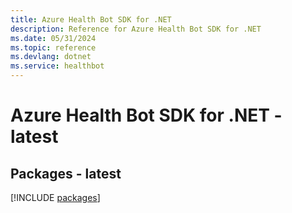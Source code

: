 ```yaml
---
title: Azure Health Bot SDK for .NET
description: Reference for Azure Health Bot SDK for .NET
ms.date: 05/31/2024
ms.topic: reference
ms.devlang: dotnet
ms.service: healthbot
---
```

# Azure Health Bot SDK for .NET - latest
## Packages - latest
[!INCLUDE [packages](health-bot-index.md)]